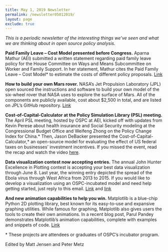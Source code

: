 ```yaml
---
title: May 1, 2019 Newsletter
permalink: /newsletter05012019/
layout: page
exclude: true
---
```

*This is a periodic newsletter of the interesting things we’ve seen and what we are thinking about in open source policy analysis.*

**Paid Family Leave – Cost Model presented before Congress.** Aparna Mathur (AEI) submitted a written statement regarding paid family leave policy for the House Committee on Ways and Means Subcommittee on Worker and Family Support. In her statement, Mathur cites the Paid Family Leave – Cost Model* to estimate the costs of different policy proposals. [Link](https://www.aei.org/wp-content/uploads/2019/04/Paid-Leave-Written-Statement-Aparna-Mathur.pdf?mkt_tok=eyJpIjoiWTJNNE1URmpPV1pqTkRaaSIsInQiOiJSU1Y0VnJmc3RlZzJzajFwdlV4UThEWUgxTmhUNWJpd2xmK2F0QnRFcFJOb3owbElVRFpvek9ma1wvZ2VrUWYxa2Z6MElHQU5Rb2V1b0Jqd09ZK3VqN3ZUdnVUYTRCbXVyeGR4U1EyNjRoKzB3WXc5RDZoMlg2d3RxTWxxaFR1a0EifQ%3D%3D) 

**How to build your own Mars rover.** NASA’s Jet Propulsion Laboratory (JPL) open sourced the instructions and software to build your own model of the six-wheel rover that NASA uses to explore the surface of Mars. All of the components are publicly available, cost about $2,500 in total, and are listed on JPL’s GitHub repository. [Link](https://github.com/nasa-jpl/open-source-rover/?mkt_tok=eyJpIjoiWTJNNE1URmpPV1pqTkRaaSIsInQiOiJSU1Y0VnJmc3RlZzJzajFwdlV4UThEWUgxTmhUNWJpd2xmK2F0QnRFcFJOb3owbElVRFpvek9ma1wvZ2VrUWYxa2Z6MElHQU5Rb2V1b0Jqd09ZK3VqN3ZUdnVUYTRCbXVyeGR4U1EyNjRoKzB3WXc5RDZoMlg2d3RxTWxxaFR1a0EifQ%3D%3D#readme) 

**Cost-of-Capital-Calculator at the Policy Simulation Library (PSL) meeting.** The April PSL meeting, hosted by OSPC at AEI, kicked off with updates from Kevin Perese about health insurance and Social Security modeling at the Congressional Budget Office and Weifeng Zhong on the Policy Change Index for China.* Then, Jason DeBacker presented the Cost-of-Capital-Calculator,* an open-source model for evaluating the effect of US federal taxes on businesses’ investment incentives. If you missed the event, read the recap and watch the video [here](http://www.aei.org/events/the-policy-simulation-library-dc-meeting-cost-of-capital-calculator-model-demo/?mkt_tok=eyJpIjoiWTJNNE1URmpPV1pqTkRaaSIsInQiOiJSU1Y0VnJmc3RlZzJzajFwdlV4UThEWUgxTmhUNWJpd2xmK2F0QnRFcFJOb3owbElVRFpvek9ma1wvZ2VrUWYxa2Z6MElHQU5Rb2V1b0Jqd09ZK3VqN3ZUdnVUYTRCbXVyeGR4U1EyNjRoKzB3WXc5RDZoMlg2d3RxTWxxaFR1a0EifQ%3D%3D). 

**Data visualization contest now accepting entries.** The annual John Hunter Excellence in Plotting contest is accepting your best data visualization through June 8. Last year, the winning entry depicted the spread of the Ebola virus through West Africa from 2013 to 2015. If you would like to develop a visualization using an OSPC-incubated model and need help getting started, just reply to this email. [Link](http://droettboom.com/jhepc2018-judge-packet/entry3.html?mkt_tok=eyJpIjoiWTJNNE1URmpPV1pqTkRaaSIsInQiOiJSU1Y0VnJmc3RlZzJzajFwdlV4UThEWUgxTmhUNWJpd2xmK2F0QnRFcFJOb3owbElVRFpvek9ma1wvZ2VrUWYxa2Z6MElHQU5Rb2V1b0Jqd09ZK3VqN3ZUdnVUYTRCbXVyeGR4U1EyNjRoKzB3WXc5RDZoMlg2d3RxTWxxaFR1a0EifQ%3D%3D) and [link](https://docs.google.com/forms/d/e/1FAIpQLSe-_AnKvYSzeQWfNDRoXgW0vl7_8q6jj3QbLIac8eUcb9lSAA/viewform?mkt_tok=eyJpIjoiWTJNNE1URmpPV1pqTkRaaSIsInQiOiJSU1Y0VnJmc3RlZzJzajFwdlV4UThEWUgxTmhUNWJpd2xmK2F0QnRFcFJOb3owbElVRFpvek9ma1wvZ2VrUWYxa2Z6MElHQU5Rb2V1b0Jqd09ZK3VqN3ZUdnVUYTRCbXVyeGR4U1EyNjRoKzB3WXc5RDZoMlg2d3RxTWxxaFR1a0EifQ%3D%3D) 

**And new animation capabilities to help you win.** Matplotlib is a blue-chip Python 2D plotting library, best known for its easy-to-use and expansive graphing utilities. While famous for graphing, Matplotlib also gives users the tools to create their own animations. In a recent blog post, Parul Pandey demonstrates Matplotlib’s animation capabilities, complete with examples and snippets of code. [Link](https://towardsdatascience.com/animations-with-matplotlib-d96375c5442c?mkt_tok=eyJpIjoiWTJNNE1URmpPV1pqTkRaaSIsInQiOiJSU1Y0VnJmc3RlZzJzajFwdlV4UThEWUgxTmhUNWJpd2xmK2F0QnRFcFJOb3owbElVRFpvek9ma1wvZ2VrUWYxa2Z6MElHQU5Rb2V1b0Jqd09ZK3VqN3ZUdnVUYTRCbXVyeGR4U1EyNjRoKzB3WXc5RDZoMlg2d3RxTWxxaFR1a0EifQ%3D%3D) 

<p>&ast; These projects are attendees or graduates of OSPC’s incubator program.</p>

Edited by Matt Jensen and Peter Metz

<br>

<script style="margin-left:-35px" src="//hello.aei.org/js/forms2/js/forms2.min.js"></script>
<form style="margin-left:-35px" id="mktoForm_1256"></form>
<script style="margin-left:-35px" >MktoForms2.loadForm("//app-sj19.marketo.com", "475-PBQ-971", 1256);</script>
